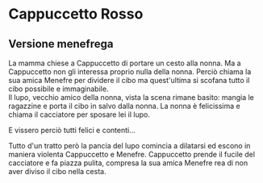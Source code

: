 
# Cappuccetto Rosso
## Versione menefrega

La mamma chiese a Cappuccetto di portare un cesto alla nonna.
Ma a Cappuccetto non gli interessa proprio nulla della nonna. Perciò chiama la sua amica Menefre per dividere il cibo ma quest'ultima si scofana tutto il cibo possibile e immaginabile.  
Il lupo, vecchio amico della nonna, vista la scena rimane basito: mangia le ragazzine e porta il cibo in salvo dalla nonna. 
La nonna è felicissima e chiama il cacciatore per sposare lei il lupo.

E vissero perciò tutti felici e contenti...

Tutto d'un tratto però la pancia del lupo comincia a dilatarsi ed escono in maniera violenta Cappuccetto e Menefre. Cappuccetto prende il fucile del cacciatore e fa piazza pulita, compresa la sua amica Menefre rea di non aver diviso il cibo nella cesta.
